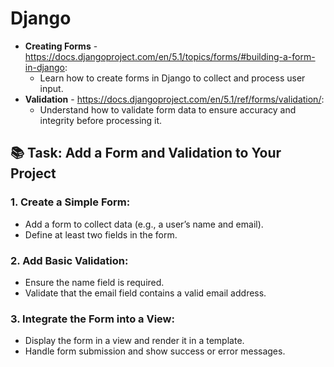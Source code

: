 # Django

- **Creating Forms** - https://docs.djangoproject.com/en/5.1/topics/forms/#building-a-form-in-django:
  - Learn how to create forms in Django to collect and process user input.
- **Validation** - https://docs.djangoproject.com/en/5.1/ref/forms/validation/:
  - Understand how to validate form data to ensure accuracy and integrity before processing it.
    
## 📚 Task: Add a Form and Validation to Your Project

### 1. Create a Simple Form:
- Add a form to collect data (e.g., a user’s name and email).
- Define at least two fields in the form.

### 2. Add Basic Validation:
- Ensure the name field is required.
- Validate that the email field contains a valid email address.

### 3. Integrate the Form into a View:
- Display the form in a view and render it in a template.
- Handle form submission and show success or error messages.

